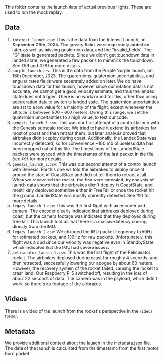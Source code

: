 This folder contains the launch data of actual previous flights. These are used to run the mock replay.

## Data

1. `interest_launch.csv`: This is the data from the Interest Launch, on September 28th, 2024. The gravity fields were seperately added on later, as well as missing quaternion data, and the "invalid_fields". The
    "G" state is generated packets. Since we didn't get touchdown data in landed state, we generated a few packets to mimmick the touchdown.
    See #59 and #78 for more details.
2. `purple_launch.csv`: This is the data from the Purple Nurple launch, on 16th December, 2023. The quaternions, quaternion uncertainities, and angular rates fields were seperately
    added on later. We do have touchdown data for this launch, however since our rotation data is not accurate, we cannot get a good velocity estimate, and thus the landed state does not trigger. There is no workaround for this, other than using acceleration data to switch to landed state. The quaternion uncertainties are set to a low value for a majority of the flight, except whenever the altitude is between 500 - 600 meters. During this range, we set the quaternion uncertainties to a high value, to test our code.
3. `genesis_launch_1.csv`: This was our first attempt of a control launch with the Genesis subscale rocket. We tried to have it extend its airbrakes for most of coast and then retract them, but later analysis proved that airbrakes didn't deploy during coast. Additionally, the LandedState was incorrectly detected, so for convenience ~100 mb of useless data has been cropped out of this file.
The timestamps of the LandedState packets were synced with the timestamps of the last packet in the file. See #91 for more details.
4. `genesis_launch_2.csv`: This was our second attempt of a control launch with Genesis. For this one we told the airbrakes to deploy once at around the start of CoastState and did not tell them to retract at all. When we recovered the rocket, the fins were extended, by analysis of launch data shows that the airbrakes didn't deploy in CoastState, and most likely deployed sometime either in FreeFall or once the rocket hit the ground. LandedState was mostly correctly detected. See #91 for more details.
5. `legacy_launch_1.csv`: This was the first flight with an encoder and camera. The encoder clearly indicated that airbrakes deployed during coast, but the camera footage was indicated that they deployed during free fall. This launch told us that there is a massive latency coming directly from
the IMU.
6. `legacy_launch_2.csv`: We changed the IMU packet frequency to 50Hz for estimated packets, and 100Hz for raw packets. Unfortunately, this flight was a dud since our velocity was negative even in StandbyState, which indicated that the IMU had severe issues.
7. `pelicanator_launch_1.csv`: This was the first flight of the Pelicanator rocket. The airbrakes deployed during coast for roughly 4 seconds, and then retracted, successfully lowering our apogee by about 60 meters. However, the recovery system of the rocket failed, causing the rocket to crash land. Our Raspberry Pi 5 switched off, resulting in the loss of about 22 seconds of data. The camera was in the payload, which didn't work, so there's no footage of the airbrakes.

## Videos

There is a video of the launch from the rocket's perspective in the `videos` folder.

## Metadata

We provide additional context about the launch in the metadata.json file. The date of the launch is
calculated from the timestamp from the first motor burn packet.